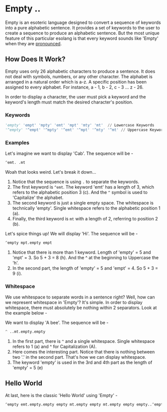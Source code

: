 # Empty ..
Empty is an esoteric language designed to convert a sequence of keywords into a pure alphabetic sentence. It provides a set of keywords to the user to create a sequence to produce an alphabetic sentence. But the most unique feature of this particular esolang is that every keyword sounds like 'Empty' when they are <a href = 'https://www.youtube.com/shorts/TmOvE0YbC5s'>pronounced</a>.

## How Does It Work?
Empty uses only 26 alphabetic characters to produce a sentence. It does not deal with symbols, numbers, or any other character. The alphabet is arranged in a natural order which is a-z. A specific position has been assigned to every alphabet. For instance, a - 1, b - 2, c - 3 ... z - 26. 

In order to display a character, the user must pick a keyword and the keyword's length must match the desired character's position.
### Keywords
```python
'empty' 'empt' 'mpty' 'emt' 'mpt' 'mty' 'mt'  // Lowercase Keywords
'^empty' '^empt' '^mpty' '^emt' '^mpt' '^mty' '^mt' // Uppercase Keywords
```

### Examples
Let's imagine we want to display 'Cab'. The sequence will be -
```python
^emt. .mt
```
Woah that looks weird. Let's break it down...<br>
1. Notice that the sequence is using ```.``` to separate the keywords.
2. The first keyword is ```^emt```. The keyword 'emt' has a length of 3, which refers to the alphabetic position 3 (c). And the ```^``` symbol is used to 'Capitalize' the alphabet.
3. The second keyword is just a single empty space. The whitespace is technically 'empty'. Single whitespace refers to the alphabetic position 1 (a).
4. Finally, the third keyword is `mt` with a length of 2, referring to position 2 (b).

Let's spice things up! We will display 'Hi'. The sequence will be -
```python
^empty mpt.empty empt
```
1. Notice that there is more than 1 keyword. Length of 'empty' = 5 and 'mpt' = 3. So 5 + 3 = 8 (h). And the ^ at the beginning to Uppercase the 'h'.
2. In the second part, the length of 'empty' = 5 and 'empt' = 4. So 5 + 3 = 9 (i).


### Whitespace
We use whitespace to separate words in a sentence right? Well, how can we represent whitespace in 'Empty'? It's simple. In order to display whitespace, there must absolutely be nothing within 2 separators. Look at the example below -

We want to display 'A bee'. The sequence will be -
```python
^ ..mt.empty.empty
```
1. In the first part, there is ```^``` and a single whitespace. Single whitespace refers to 1 (a) and ^ for Capitalization (A).
2. Here comes the interesting part. Notice that there is nothing between two '.' in the second part. That's how we can display whitespace.
3. The keyword 'empty' is used in the 3rd and 4th part as the length of 'empty' = 5 (e) 

## Hello World
At last, here is the classic 'Hello World' using 'Empty' - 
```python
^empty emt.empty.empty empty mt.empty empty mt.empty empty empty..^empty empty empty empty emt.empty empty empty.empty empty empty emt. empty empty mt. empt
```
